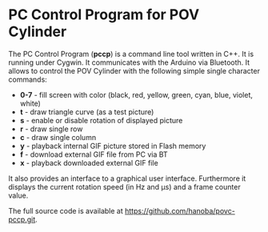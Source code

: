 # PC Control Program for POV Cylinder
The PC Control Program (**pccp**) is a command line tool written in C++. It is running under Cygwin. It communicates with the Arduino via Bluetooth. It allows to control the POV Cylinder with the following simple single character commands:

- **0-7** - fill screen with color (black, red, yellow, green, cyan, blue, violet, white)
- **t** - draw triangle curve (as a test picture)
- **s** - enable or disable rotation of displayed picture
- **r** - draw single row 
- **c** - draw single column
- **y** - playback internal GIF picture stored in Flash memory
- **f** - download external GIF file from PC via BT
- **x** - playback downloaded external GIF file

It also provides an interface to a graphical user interface. Furthermore it displays the current rotation speed (in Hz and µs) and a frame counter value.

The full source code is available at https://github.com/hanoba/povc-pccp.git.